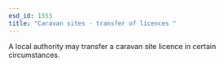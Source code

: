 ```yaml
---
esd_id: 1553
title: "Caravan sites - transfer of licences "
---
```


A local authority may transfer a caravan site licence in certain circumstances. 

